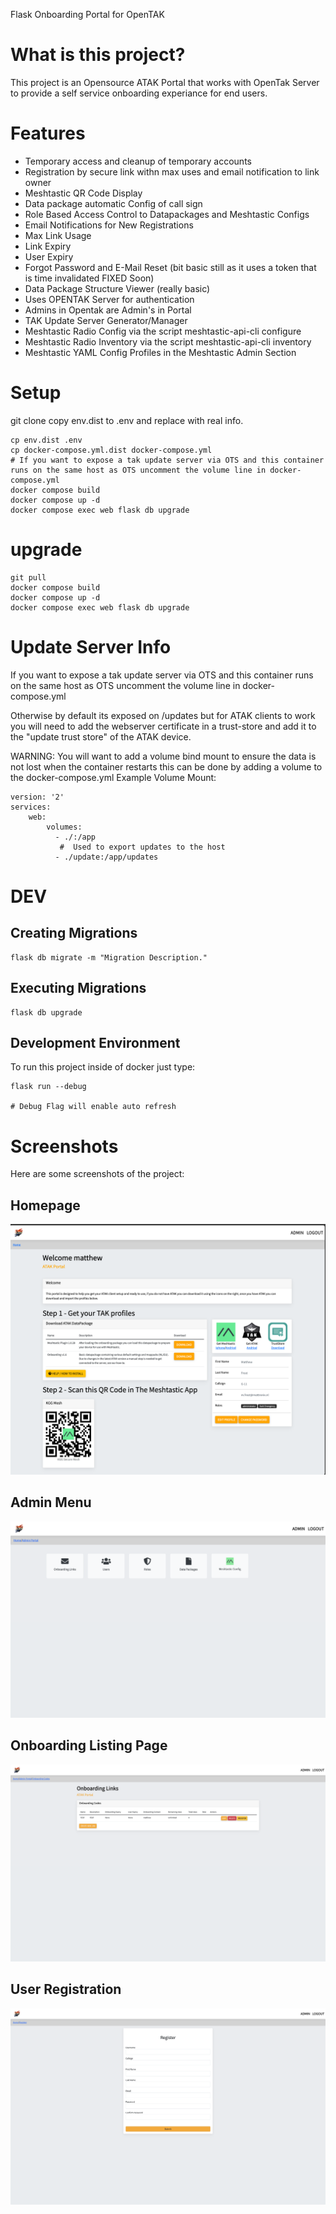 Flask Onboarding Portal for OpenTAK
# What is this project?

This project is an Opensource ATAK Portal that works with OpenTak Server to provide a self service onboarding experiance for end users.

# Features 
* Temporary access and cleanup of temporary accounts
* Registration by secure link withn max uses and email notification to link owner 
* Meshtastic QR Code Display
* Data package automatic Config of call sign
* Role Based Access Control to Datapackages and Meshtastic Configs
* Email Notifications for New Registrations
* Max Link Usage
* Link Expiry
* User Expiry
* Forgot Password and E-Mail Reset (bit basic still as it uses a token that is time invalidated FIXED Soon)
* Data Package Structure Viewer (really basic)
* Uses OPENTAK Server for authentication
* Admins in Opentak are Admin's in Portal
* TAK Update Server Generator/Manager
* Meshtastic Radio Config via the script meshtastic-api-cli configure 
* Meshtastic Radio Inventory via the script meshtastic-api-cli inventory 
* Meshtastic YAML Config Profiles in the Meshtastic Admin Section


# Setup
git clone
copy env.dist to .env and replace with real info. 
```
cp env.dist .env
cp docker-compose.yml.dist docker-compose.yml
# If you want to expose a tak update server via OTS and this container runs on the same host as OTS uncomment the volume line in docker-compose.yml 
docker compose build
docker compose up -d
docker compose exec web flask db upgrade
```

# upgrade
```
git pull
docker compose build
docker compose up -d
docker compose exec web flask db upgrade
```

# Update Server Info

If you want to expose a tak update server via OTS and this container runs on the same host as OTS uncomment the volume line in docker-compose.yml 

Otherwise by default its exposed on /updates but for ATAK clients to work you will need to add the webserver certificate in a trust-store and add it to the "update trust store" of the ATAK device.

WARNING: You will want to add a volume bind mount to ensure the data is not lost when the container restarts this can be done by adding a volume to the docker-compose.yml 
Example Volume Mount: 

```
version: '2'
services:
    web:
        volumes:
          - ./:/app
           #  Used to export updates to the host
          - ./update:/app/updates
```

# DEV 

## Creating Migrations
```
flask db migrate -m "Migration Description."
```
## Executing Migrations
```
flask db upgrade
```

## Development Environment
To run this project inside of docker just type:
```
flask run --debug

# Debug Flag will enable auto refresh
```


# Screenshots

Here are some screenshots of the project:

## Homepage
![Screenshot 1](screenshots/home.png)
## Admin Menu
![Screenshot 2](screenshots/admin.png)
## Onboarding Listing Page
![Screenshot 3](screenshots/editor_onboarding.png)
## User Registration
![Screenshot 4](screenshots/registration.png)



